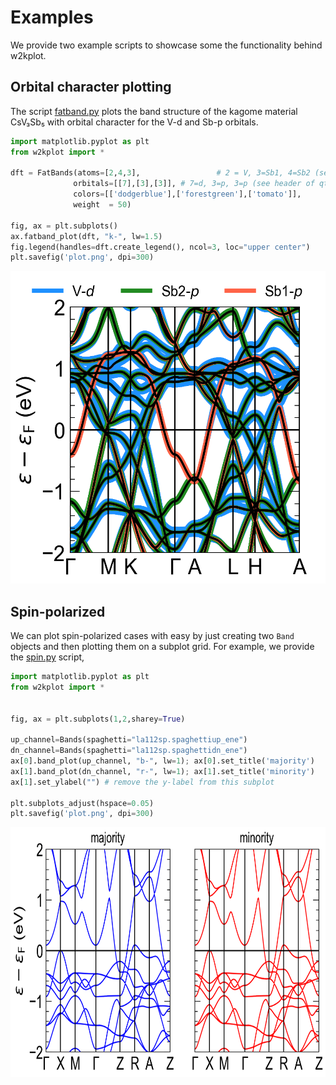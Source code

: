 Examples
========

We provide two example scripts to showcase some the functionality behind w2kplot.

## Orbital character plotting

The script [fatband.py](csv3sb5/fatband.py) plots the band structure of the kagome material CsV₃Sb₅ with orbital character for the V-d and Sb-p orbitals.
```python
import matplotlib.pyplot as plt
from w2kplot import *

dft = FatBands(atoms=[2,4,3],                 # 2 = V, 3=Sb1, 4=Sb2 (see struct file)
              orbitals=[[7],[3],[3]], # 7=d, 3=p, 3=p (see header of qtl file)
              colors=[['dodgerblue'],['forestgreen'],['tomato']],
              weight  = 50)

fig, ax = plt.subplots()
ax.fatband_plot(dft, "k-", lw=1.5)
fig.legend(handles=dft.create_legend(), ncol=3, loc="upper center")
plt.savefig('plot.png', dpi=300)
```

<img style="padding: 0 100% 0 0" src="csv3sb5/plot.png" height="500"/>

## Spin-polarized

We can plot spin-polarized cases with easy by just creating two `Band` objects and then plotting them on a subplot grid. For example, we provide the [spin.py](la11sp/spin.py) script,

```python
import matplotlib.pyplot as plt
from w2kplot import *


fig, ax = plt.subplots(1,2,sharey=True)

up_channel=Bands(spaghetti="la112sp.spaghettiup_ene")
dn_channel=Bands(spaghetti="la112sp.spaghettidn_ene")
ax[0].band_plot(up_channel, "b-", lw=1); ax[0].set_title('majority')
ax[1].band_plot(dn_channel, "r-", lw=1); ax[1].set_title('minority')
ax[1].set_ylabel("") # remove the y-label from this subplot

plt.subplots_adjust(hspace=0.05)
plt.savefig('plot.png', dpi=300)
```

<img style="padding: 0 100% 0 0" src="la112sp/plot.png" height="400"/>
